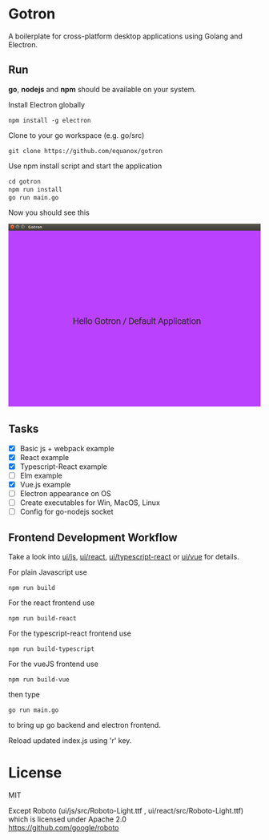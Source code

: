 # Gotron
A boilerplate for cross-platform desktop applications using Golang and Electron.

## Run
**go**, **nodejs** and **npm** should be available on your system.  

Install Electron globally

    npm install -g electron

Clone to your go workspace (e.g. go/src)

    git clone https://github.com/equanox/gotron

Use npm install script and start the application
```
cd gotron
npm run install
go run main.go
```
Now you should see this

![Hello Gotron](https://raw.githubusercontent.com/equanox/gotron/master/doc/hello_gotron.png)


## Tasks
- [x] Basic js + webpack example
- [x] React example
- [x] Typescript-React example
- [ ] Elm example
- [x] Vue.js example
- [ ] Electron appearance on OS
- [ ] Create executables for Win, MacOS, Linux
- [ ] Config for go-nodejs socket

## Frontend Development Workflow
Take a look into [ui/js](https://github.com/Equanox/gotron/tree/master/ui/js), [ui/react](https://github.com/Equanox/gotron/tree/master/ui/react),
[ui/typescript-react](https://github.com/Equanox/gotron/tree/master/ui/typescript) or [ui/vue](https://github.com/Equanox/gotron/tree/master/ui/vue) for details.

For plain Javascript use

    npm run build  

For the react frontend use

    npm run build-react

For the typescript-react frontend use

    npm run build-typescript

For the vueJS frontend use

    npm run build-vue    

then type

    go run main.go

to bring up go backend and electron frontend.

Reload updated index.js using 'r' key.
# License
MIT  

Except Roboto (ui/js/src/Roboto-Light.ttf , ui/react/src/Roboto-Light.ttf) which is licensed under Apache 2.0   
https://github.com/google/roboto
